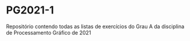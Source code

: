 # PG2021-1
Repositório contendo todas as listas de exercícios do Grau A da disciplina de Processamento Gráfico de 2021
